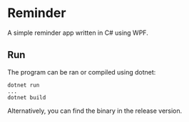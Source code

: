 # Reminder
A simple reminder app written in C# using WPF.

## Run
The program can be ran or compiled using dotnet:
```
dotnet run
...
dotnet build
```
Alternatively, you can find the binary in the release version.